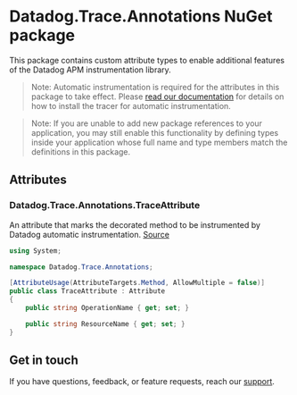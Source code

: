 # Datadog.Trace.Annotations NuGet package

This package contains custom attribute types to enable additional features of the Datadog APM instrumentation library.

> Note: Automatic instrumentation is required for the attributes in this package to take effect. Please [read our documentation](https://docs.datadoghq.com/tracing/setup/dotnet) for details on how to install the tracer for automatic instrumentation.

> Note: If you are unable to add new package references to your application, you may still enable this functionality by defining types inside your application whose full name and type members match the definitions in this package.

## Attributes
### Datadog.Trace.Annotations.TraceAttribute
An attribute that marks the decorated method to be instrumented by Datadog automatic instrumentation. [Source](https://github.com/DataDog/dd-trace-dotnet/tree/master/tracer/src/Datadog.Trace.Annotations/TraceAttribute.cs)

```csharp
using System;

namespace Datadog.Trace.Annotations;

[AttributeUsage(AttributeTargets.Method, AllowMultiple = false)]
public class TraceAttribute : Attribute
{
    public string OperationName { get; set; }

    public string ResourceName { get; set; }
}
```

## Get in touch

If you have questions, feedback, or feature requests, reach our [support](https://docs.datadoghq.com/help).
